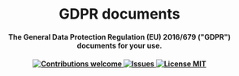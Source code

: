 
<h1 align="center">
  GDPR documents
  <br>
</h1>

<h4 align="center">The General Data Protection Regulation (EU) 2016/679 ("GDPR") documents for your use.<h4>

<div align="center">
 
  <!-- Contributions -->
  <a href="">
    <img src="https://img.shields.io/badge/contributions-welcome-orange.svg"
      alt="Contributions welcome" />
  </a>

 <!-- issues -->
  <a href="https://github.com/good-lly/gdpr-documents/issues">
    <img src="https://img.shields.io/github/issues/dhaval-mehta/url-to-google-drive.svg"
      alt="Issues" />
  </a>
  
 <!-- License --> 
  <a href="https://raw.githubusercontent.com/good-lly/gdpr-documents/master/LICENSE">
    <img src="https://img.shields.io/github/license/dhaval-mehta/url-to-google-drive.svg"
      alt="License MIT" />
  </a>
</div>
  
